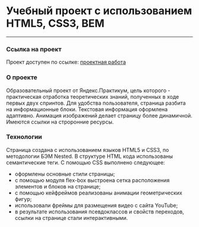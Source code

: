 #  Учебный проект с использованием HTML5, CSS3, BEM
---
###  Ссылка на проект
Проект доступен по ссылке: [проектная работа](https://apl-by.github.io/how-to-learn/)

### О проекте
Образовательный проект от Яндекс.Практикум, цель которого - практическая отработка теоретических знаний, полученных в ходе первых двух спринтов. Для удобства пользователя, страница разбита на информационные блоки. Текстовая информация оформлена адаптивно. Анимация изображений делает страницу более динамичной. Имеются ссылки на строронние ресурсы.
### Технологии

Страница создана с использованием языков HTML5 и CSS3, по методологии БЭМ Nested. В структуре HTML кода использованы семантические теги. С помощью CSS выполнено следующее:
* оформлены основные стили страницы;
* с помощью модуля flex-box выстроена сетка расположения элементов и блоков на странице;
* с помощью кейфреймов реализованы анимации геометрических фигур;
* использовали фреймы для размещения видео с сайта YouTube;
* в результате использования псевдоклассов и свойств переходов, ссылки на странице стали интерактивными.


